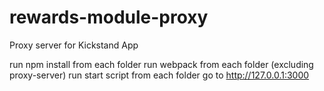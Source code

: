 # rewards-module-proxy
Proxy server for Kickstand App

run npm install from each folder
run webpack from each folder (excluding proxy-server)
run start script from each folder
go to http://127.0.0.1:3000

